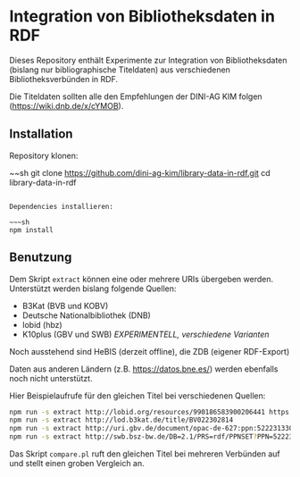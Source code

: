 # Integration von Bibliotheksdaten in RDF

Dieses Repository enthält Experimente zur Integration von Bibliotheksdaten
(bislang nur bibliographische Titeldaten) aus verschiedenen
Bibliotheksverbünden in RDF.

Die Titeldaten sollten alle den Empfehlungen der DINI-AG KIM folgen (https://wiki.dnb.de/x/cYMOB).

## Installation

Repository klonen:

~~sh
git clone https://github.com/dini-ag-kim/library-data-in-rdf.git
cd library-data-in-rdf
~~~

Dependencies installieren:

~~~sh
npm install
~~~

## Benutzung

Dem Skript `extract` können eine oder mehrere URIs übergeben werden. Unterstützt werden bislang folgende Quellen:

- B3Kat (BVB und KOBV)
- Deutsche Nationalbibliothek (DNB)
- lobid (hbz)
- K10plus (GBV und SWB) *EXPERIMENTELL, verschiedene Varianten*

Noch ausstehend sind HeBIS (derzeit offline), die ZDB (eigener RDF-Export)

Daten aus anderen Ländern (z.B. <https://datos.bne.es/>) werden ebenfalls noch nicht unterstützt.

Hier Beispielaufrufe für den gleichen Titel bei verschiedenen Quellen:

~~~sh
npm run -s extract http://lobid.org/resources/990186583900206441 https://d-nb.info/982315627
npm run -s extract http://lod.b3kat.de/title/BV022302814
npm run -s extract http://uri.gbv.de/document/opac-de-627:ppn:522231330
npm run -s extract http://swb.bsz-bw.de/DB=2.1/PRS=rdf/PPNSET?PPN=522231330
~~~

Das Skript `compare.pl` ruft den gleichen Titel bei mehreren Verbünden auf und stellt einen groben Vergleich an.

